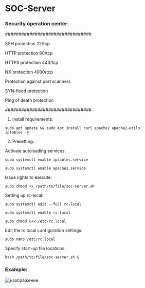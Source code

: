 # SOC-Server
### Security operation center:

################################

SSH protection 22/tcp

HTTP protection 80/tcp

HTTPS protection 443/tcp

NX protection 4000/tcp

Protection against port scanners

SYN-flood protection

Ping of death protection

################################

1. Install requirements:

```
sudo apt update && sudo apt install curl apache2 apache2-utils iptables -y
```

2. Presetting:

Activate autoloading services:
```
sudo systemctl enable iptables.service
```
```
sudo systemctl enable apache2.service
```

Issue rights to execute:
```
sudo chmod +x /path/to/file/soc-server.sh
```

Setting up rc-local:
```
sudo systemctl edit --full rc-local
```
```
sudo systemctl enable rc-local
```
```
sudo chmod u+x /etc/rc.local
```

Edit the rc.local configuration settings:
```
sudo nano /etc/rc.local
```

Specify start-up file locations:
```
bash /path/to/file/soc-server.sh &
```

### Example:
![изображение](https://user-images.githubusercontent.com/37213906/236634159-76277acf-c0bb-4651-a87a-3de6846f2e39.png)

